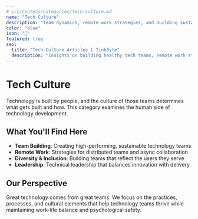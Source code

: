 ```yaml
---
# src/content/categories/tech-culture.md
name: "Tech Culture"
description: "Team dynamics, remote work strategies, and building sustainable technology organizations."
color: "blue"
icon: "👥"
featured: true
seo:
  title: "Tech Culture Articles | TinkByte"
  description: "Insights on building healthy tech teams, remote work strategies, and creating sustainable technology organizations."
---
```


# Tech Culture

Technology is built by people, and the culture of those teams determines what gets built and how. This category examines the human side of technology development.

## What You'll Find Here

- **Team Building**: Creating high-performing, sustainable technology teams
- **Remote Work**: Strategies for distributed teams and async collaboration
- **Diversity & Inclusion**: Building teams that reflect the users they serve
- **Leadership**: Technical leadership that balances innovation with delivery

## Our Perspective

Great technology comes from great teams. We focus on the practices, processes, and cultural elements that help technology teams thrive while maintaining work-life balance and psychological safety.
